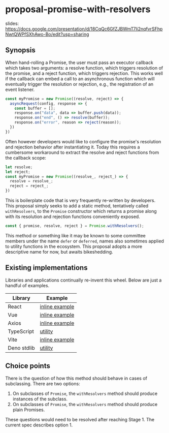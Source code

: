 # proposal-promise-with-resolvers

slides: https://docs.google.com/presentation/d/18CqQc6GfZJBWmT7li2nqfvrSFhpNwtQWPfSXhAwo-Bo/edit?usp=sharing

## Synopsis

When hand-rolling a Promise, the user must pass an executor callback which takes two arguments: a resolve function, which triggers resolution of the promise, and a reject function, which triggers rejection. This works well if the callback can embed a call to an asynchronous function which will eventually trigger the resolution or rejection, e.g., the registration of an event listener.

```js
const myPromise = new Promise((resolve, reject) => {
  asyncRequest(config, response => {
    const buffer = [];
    response.on("data", data => buffer.push(data));
    response.on("end", () => resolve(buffer));
    response.on("error", reason => reject(reason));
  })
})
```

Often however developers would like to configure the promise's resolution and rejection behavior after instantiating it. Today this requires a cumbersome workaround to extract the resolve and reject functions from the callback scope:

```js
let resolve;
let reject;
const myPromise = new Promise((resolve_, reject_) => {
  resolve = resolve_;
  reject = reject_;
})
```

This is boilerplate code that is very frequently re-written by developers. This proposal simply seeks to add a static method, tentatively called `withResolvers`, to the `Promise` constructor which returns a promise along with its resolution and rejection functions conveniently exposed.

```js
const { promise, resolve, reject } = Promise.withResolvers();
```

This method or something like it may be known to some committee members under the name `defer` or `deferred`, names also sometimes applied to utility functions in the ecosystem. This proposal adopts a more descriptive name for now, but awaits bikeshedding.

## Existing implementations

Libraries and applications continually re-invent this wheel. Below are just a handful of examples.

|Library|Example|
|------------|----------|
|React|[inline example](https://github.com/facebook/react/blob/d9e0485c84b45055ba86629dc20870faca9b5973/packages/react-dom/src/__tests__/ReactDOMFizzStaticBrowser-test.js#L95)
|Vue | [inline example](https://github.com/vuejs/core/blob/9c304bfe7942a20264235865b4bb5f6e53fdee0d/packages/runtime-core/src/compat/componentAsync.ts#L32)
|Axios|[inline example](https://github.com/axios/axios/blob/bdf493cf8b84eb3e3440e72d5725ba0f138e0451/lib/cancel/CancelToken.js#L20)
|TypeScript|[utility](https://github.com/microsoft/TypeScript/blob/1d96eb489e559f4f61522edb3c8b5987bbe948af/src/harness/util.ts#L121)
|Vite|[inline example](https://github.com/vitejs/vite/blob/134ce6817984bad0f5fb043481502531fee9b1db/playground/test-utils.ts#L225)
|Deno stdlib | [utility](https://deno.land/std@0.178.0/async/deferred.ts?source)


## Choice points

There is the question of how this method should behave in cases of subclassing. There are two options:

1. On subclasses of `Promise`, the `withResolvers` method should produce instances of the subclass.
2. On subclasses of `Promise`, the `withResolvers` method should produce plain Promises.

These questions would need to be resolved after reaching Stage 1. The current spec describes option 1.
